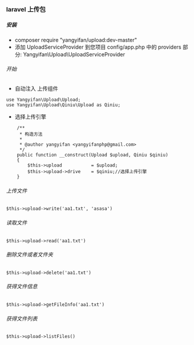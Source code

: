 ### laravel 上传包

##### 安装

* composer require "yangyifan/upload:dev-master" 
* 添加 UploadServiceProvider 到您项目 config/app.php 中的 providers 部分: Yangyifan\Upload\UploadServiceProvider

###### 开始

* 自动注入 上传组件

```
use Yangyifan\Upload\Upload;
use Yangyifan\Upload\Qiniu\Upload as Qiniu;
```
* 选择上传引擎

```
    /**
     * 构造方法
     *
     * @author yangyifan <yangyifanphp@gmail.com>
     */
    public function __construct(Upload $upload, Qiniu $qiniu)
    {
        $this->upload           = $upload;
        $this->upload->drive    = $qiniu;//选择上传引擎
    }
```


###### 上传文件

```
$this->upload->write('aa1.txt', 'asasa')
```

###### 读取文件

```
$this->upload->read('aa1.txt')
```

###### 删除文件或者文件夹

```
$this->upload->delete('aa1.txt')
```

###### 获得文件信息

```
$this->upload->getFileInfo('aa1.txt')
```

###### 获得文件列表

```
$this->upload->listFiles()
```
